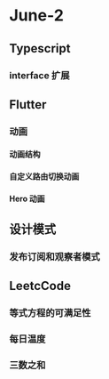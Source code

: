 # June-2

## Typescript

### interface 扩展

## Flutter

### 动画

#### 动画结构

#### 自定义路由切换动画

#### Hero 动画

## 设计模式

### 发布订阅和观察者模式

## LeetcCode

### 等式方程的可满足性

### 每日温度

### 三数之和

